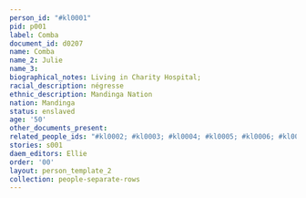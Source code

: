 ```yaml
---
person_id: "#kl0001"
pid: p001
label: Comba
document_id: d0207
name: Comba
name_2: Julie
name_3: 
biographical_notes: Living in Charity Hospital;
racial_description: négresse
ethnic_description: Mandinga Nation
nation: Mandinga
status: enslaved
age: '50'
other_documents_present: 
related_people_ids: "#kl0002; #kl0003; #kl0004; #kl0005; #kl0006; #kl0007"
stories: s001
daem_editors: Ellie
order: '00'
layout: person_template_2
collection: people-separate-rows
---
```

